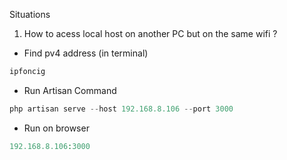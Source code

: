 Situations

1. How to acess local host on another PC but on the same wifi ?
- Find pv4 address (in terminal)
```php
ipfoncig

```

- Run Artisan Command
```php
php artisan serve --host 192.168.8.106 --port 3000

```

- Run on browser
```php
192.168.8.106:3000

```


